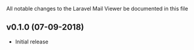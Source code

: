 All notable changes to the Laravel Mail Viewer be documented in this file

## v0.1.0 (07-09-2018)
- Initial release